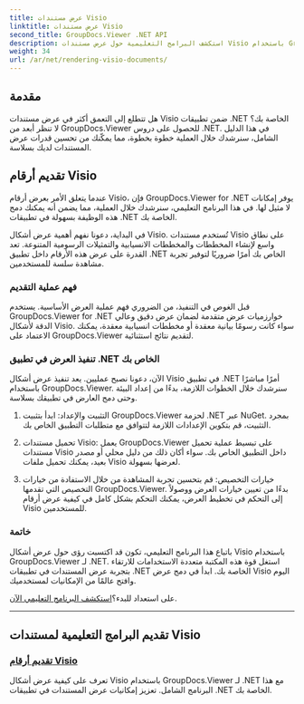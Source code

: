 ```yaml
---
title: عرض مستندات Visio
linktitle: عرض مستندات Visio
second_title: GroupDocs.Viewer .NET API
description: استكشف البرامج التعليمية حول عرض مستندات Visio باستخدام GroupDocs.Viewer لـ .NET. تعلم كيفية تحسين إمكانيات عرض المستندات في تطبيقات .NET الخاصة بك دون عناء.
weight: 34
url: /ar/net/rendering-visio-documents/
---
```

## مقدمة

هل تتطلع إلى التعمق أكثر في عرض مستندات Visio ضمن تطبيقات .NET الخاصة بك؟ لا تنظر أبعد من GroupDocs.Viewer للحصول على دروس .NET. في هذا الدليل الشامل، سنرشدك خلال العملية خطوة بخطوة، مما يمكّنك من تحسين قدرات عرض المستندات لديك بسلاسة.

## تقديم أرقام Visio

عندما يتعلق الأمر بعرض أرقام Visio، فإن GroupDocs.Viewer for .NET يوفر إمكانات لا مثيل لها. في هذا البرنامج التعليمي، سنرشدك خلال العملية، مما يضمن أنه يمكنك دمج هذه الوظيفة بسهولة في تطبيقات .NET الخاصة بك.

في البداية، دعونا نفهم أهمية عرض أشكال Visio. تُستخدم مستندات Visio على نطاق واسع لإنشاء المخططات والمخططات الانسيابية والتمثيلات الرسومية المتنوعة. تعد القدرة على عرض هذه الأرقام داخل تطبيق .NET الخاص بك أمرًا ضروريًا لتوفير تجربة مشاهدة سلسة للمستخدمين.

### فهم عملية التقديم

قبل الغوص في التنفيذ، من الضروري فهم عملية العرض الأساسية. يستخدم GroupDocs.Viewer for .NET خوارزميات عرض متقدمة لضمان عرض دقيق وعالي الدقة لأشكال Visio. سواء كانت رسومًا بيانية معقدة أو مخططات انسيابية معقدة، يمكنك الاعتماد على GroupDocs.Viewer لتقديم نتائج استثنائية.

### تنفيذ العرض في تطبيق .NET الخاص بك

الآن، دعونا نصبح عمليين. يعد تنفيذ عرض أشكال Visio في تطبيق .NET أمرًا مباشرًا باستخدام GroupDocs.Viewer. سنرشدك خلال الخطوات اللازمة، بدءًا من إعداد البيئة وحتى دمج العارض في تطبيقك بسلاسة.

1. التثبيت والإعداد: ابدأ بتثبيت GroupDocs.Viewer لحزمة .NET عبر NuGet. بمجرد التثبيت، قم بتكوين الإعدادات اللازمة لتتوافق مع متطلبات التطبيق الخاص بك.

2. تحميل مستندات Visio: يعمل GroupDocs.Viewer على تبسيط عملية تحميل مستندات Visio داخل التطبيق الخاص بك. سواء أكان ذلك من دليل محلي أو مصدر بعيد، يمكنك تحميل ملفات Visio لعرضها بسهولة.

3. خيارات التخصيص: قم بتحسين تجربة المشاهدة من خلال الاستفادة من خيارات التخصيص التي تقدمها GroupDocs.Viewer. بدءًا من تعيين خيارات العرض ووصولاً إلى التحكم في تخطيط العرض، يمكنك التحكم بشكل كامل في كيفية عرض أرقام Visio للمستخدمين.

### خاتمة

باتباع هذا البرنامج التعليمي، تكون قد اكتسبت رؤى حول عرض أشكال Visio باستخدام GroupDocs.Viewer لـ .NET. استغل قوة هذه المكتبة متعددة الاستخدامات للارتقاء بتجربة عرض المستندات في تطبيقات .NET الخاصة بك. ابدأ في دمج عرض Visio اليوم وافتح عالمًا من الإمكانيات لمستخدميك.

 على استعداد للبدء؟[استكشف البرنامج التعليمي الآن](./render-visio-figures/).

---

## تقديم البرامج التعليمية لمستندات Visio
### [تقديم أرقام Visio](./render-visio-figures/)
تعرف على كيفية عرض أشكال Visio باستخدام GroupDocs.Viewer لـ .NET مع هذا البرنامج الشامل. تعزيز إمكانيات عرض المستندات في تطبيقات .NET الخاصة بك.